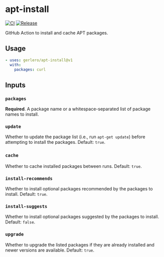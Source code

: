 # apt-install

[![CI](https://github.com/gerlero/apt-install/actions/workflows/ci.yml/badge.svg)](https://github.com/gerlero/apt-install/actions/workflows/ci.yml)
[![Release](https://github.com/gerlero/apt-install/actions/workflows/update-tags.yml/badge.svg)](https://github.com/gerlero/apt-install/actions/workflows/update-tags.yml)

GitHub Action to install and cache APT packages.

## Usage

```yaml
- uses: gerlero/apt-install@v1
  with:
    packages: curl
```

## Inputs

### `packages`

**Required**. A package name or a whitespace-separated list of package names to install.

### `update`

Whether to update the package list (i.e., run `apt-get update`) before attempting to install the packages. Default: `true`.

### `cache` 

Whether to cache installed packages between runs. Default: `true`.

### `install-recommends`

Whether to install optional packages recommended by the packages to install. Default: `true`.

### `install-suggests`

Whether to install optional packages suggested by the packages to install. Default: `false`.

### `upgrade`

Whether to upgrade the listed packages if they are already installed and newer versions are available. Default: `true`.
